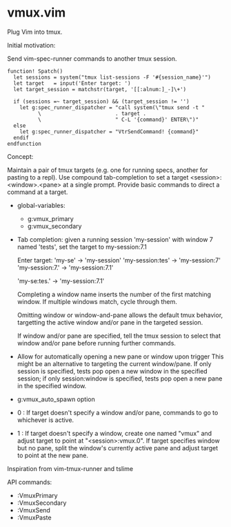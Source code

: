 # vmux.vim

Plug Vim into tmux.

Initial motivation:

Send vim-spec-runner commands to another tmux session.

```
function! Spatch()
  let sessions = system("tmux list-sessions -F '#{session_name}'")
  let target   = input('Enter target: ')
  let target_session = matchstr(target, '[[:alnum:]_-]\+')

  if (sessions =~ target_session) && (target_session != '')
    let g:spec_runner_dispatcher = "call system(\"tmux send -t "
          \                        . target .
          \                        " C-L '{command}' ENTER\")"
  else
    let g:spec_runner_dispatcher = "VtrSendCommand! {command}"
  endif
endfunction
```

Concept:

Maintain a pair of tmux targets (e.g. one for running specs, another
for pasting to a repl). Use compound tab-completion to set a target
\<session>:\<window>.\<pane> at a single prompt. Provide basic commands to
direct a command at a target.

- global-variables:
  * g:vmux_primary
  * g:vmux_secondary
- Tab completion: given a running session 'my-session' with window 7
                  named 'tests', set the target to my-session:7.1

  Enter target:
  'my-se<Tab>'              -> 'my-session'
  'my-session:tes<Tab>'     -> 'my-session:7'
  'my-session:7.<Tab><Tab>' -> 'my-session:7.1'

  'my-se<Tab>:tes<Tab>.<Tab><Tab>' -> 'my-session:7.1'

  Completing a window name inserts the number of the first matching window.
  If multiple windows match, cycle through them.

  Omitting window or window-and-pane allows the default tmux behavior,
  targetting the active window and/or pane in the targeted session.

  If window and/or pane are specified, tell the tmux session to select that
  window and/or pane before running further commands.

- Allow for automatically opening a new pane or window upon trigger
  This might be an alternative to targeting the current window/pane.
  If only session is specified, tests pop open a new window in the
  specified session; if only session:window is specified, tests pop open
  a new pane in the specified window.

- g:vmux_auto_spawn option
- 0 : If target doesn't specify a window and/or pane, commands to go to
  whichever is active.
- 1 : If target doesn't specify a window, create one named "vmux" and
  adjust target to point at "\<session>:vmux.0". If target specifies
  window but no pane, split the window's currently active pane and adjust
  target to point at the new pane.

Inspiration from vim-tmux-runner and tslime

API commands:

 - :VmuxPrimary
 - :VmuxSecondary
 - :VmuxSend
 - :VmuxPaste
